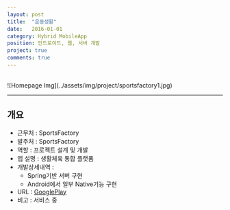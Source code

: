 ```yaml
---
layout: post
title:  "운동생활"
date:   2016-01-01
category: Hybrid MobileApp
position: 안드로이드, 웹, 서버 개발
project: true
comments: true
---
```


<br>  
![Homepage Img](../assets/img/project/sportsfactory1.jpg)  
<br>

---

## 개요

* 근무처 : SportsFactory
* 발주처 : SportsFactory
* 역할 : 프로젝트 설계 및 개발
* 앱 설명 : 생활체육 통합 플랫폼
* 개발상세내역 :
	- Spring기반 서버 구현
	- Android에서 일부 Native기능 구현
* URL : [GooglePlay](https://play.google.com/store/apps/details?id=com.sportsfactory.sportforall)
* 비고 : 서비스 중

<!-- ## Preview -->

<!-- ![Homepage Img](../assets/img/project/sportsfactory2.png) -->
<!-- ![Homepage Img](../assets/img/project/sportsfactory3.png)

![Homepage Img](../assets/img/project/sportsfactory4.png) -->
